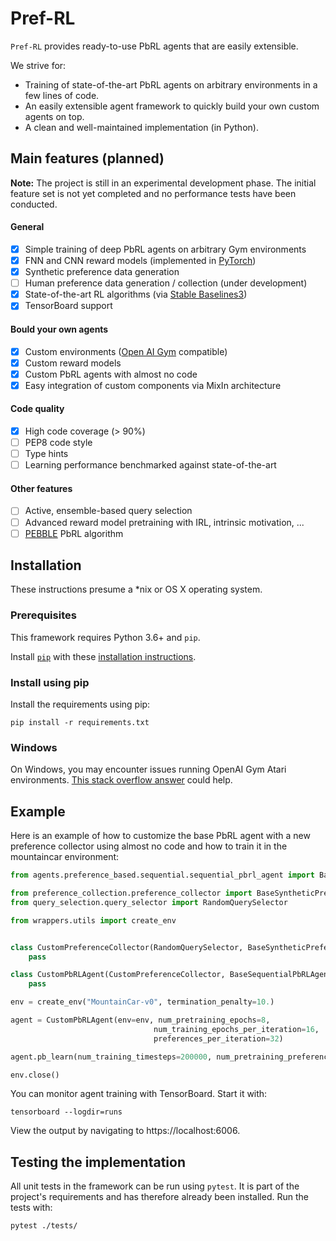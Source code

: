 # Pref-RL
`Pref-RL` provides ready-to-use PbRL agents that are easily extensible.

We strive for:
- Training of state-of-the-art PbRL agents on arbitrary environments in a few lines of code.
- An easily extensible agent framework to quickly build your own custom agents on top.
- A clean and well-maintained implementation (in Python).

## Main features (planned)
**Note:** The project is still in an experimental development phase. 
The initial feature set is not yet completed and no performance tests have been conducted.

#### General
- [x] Simple training of deep PbRL agents on arbitrary Gym environments 
- [x] FNN and CNN reward models (implemented in [PyTorch](https://pytorch.org/))
- [x] Synthetic preference data generation
- [ ] Human preference data generation / collection (under development)
- [x] State-of-the-art RL algorithms (via [Stable Baselines3](https://github.com/DLR-RM/stable-baselines3))
- [x] TensorBoard support 

#### Bould your own agents
- [x] Custom environments ([Open AI Gym](https://gym.openai.com/) compatible) 
- [x] Custom reward models 
- [x] Custom PbRL agents with almost no code
- [x] Easy integration of custom components via MixIn architecture

#### Code quality
- [x] High code coverage (> 90%)
- [ ] PEP8 code style
- [ ] Type hints 
- [ ] Learning performance benchmarked against state-of-the-art

#### Other features
- [ ] Active, ensemble-based query selection
- [ ] Advanced reward model pretraining with IRL, intrinsic motivation, ...
- [ ] [PEBBLE](https://github.com/pokaxpoka/B_Pref) PbRL algorithm  

## Installation
These instructions presume a *nix or OS X operating system. 

### Prerequisites
This framework requires Python 3.6+ and `pip`.

Install [`pip`](http://www.pip-installer.org/en/latest/) with these
[installation instructions](http://www.pip-installer.org/en/latest/installing.html).

### Install using pip
<a id="install-with-pip"></a>
Install the requirements using pip:
```
pip install -r requirements.txt
```
### Windows
On Windows, you may encounter issues running OpenAI Gym Atari environments.
[This stack overflow answer](https://stackoverflow.com/a/46739299/3902240)
could help. 

## Example
Here is an example of how to customize the base PbRL agent with a new preference collector using almost no code and 
how to train it in the mountaincar environment:

```python
from agents.preference_based.sequential.sequential_pbrl_agent import BaseSequentialPbRLAgent

from preference_collection.preference_collector import BaseSyntheticPreferenceCollectorMixin
from query_selection.query_selector import RandomQuerySelector

from wrappers.utils import create_env


class CustomPreferenceCollector(RandomQuerySelector, BaseSyntheticPreferenceCollectorMixin):
    pass

class CustomPbRLAgent(CustomPreferenceCollector, BaseSequentialPbRLAgent):
    pass

env = create_env("MountainCar-v0", termination_penalty=10.)

agent = CustomPbRLAgent(env=env, num_pretraining_epochs=8,
                                num_training_epochs_per_iteration=16,
                                preferences_per_iteration=32)

agent.pb_learn(num_training_timesteps=200000, num_pretraining_preferences=512)

env.close()
```

You can monitor agent training with TensorBoard. Start it with:
```
tensorboard --logdir=runs
```
View the output by navigating to https://localhost:6006.

## Testing the implementation
All unit tests in the framework can be run using `pytest`. 
It is part of the project's requirements and has therefore already been installed. 
Run the tests with:
```
pytest ./tests/
```
